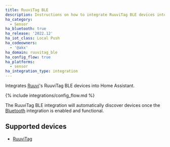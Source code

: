 ```yaml
---
title: RuuviTag BLE
description: Instructions on how to integrate RuuviTag BLE devices into Home Assistant.
ha_category:
  - Sensor
ha_bluetooth: true
ha_release: '2022.12'
ha_iot_class: Local Push
ha_codeowners:
  - '@akx'
ha_domain: ruuvitag_ble
ha_config_flow: true
ha_platforms:
  - sensor
ha_integration_type: integration
---
```


Integrates [Ruuvi](https://ruuvi.com/)'s RuuviTag BLE devices into Home Assistant.

{% include integrations/config_flow.md %}

The RuuviTag BLE integration will automatically discover devices once the [Bluetooth](/integrations/bluetooth) integration is enabled and functional.

## Supported devices

- [RuuviTag](https://ruuvi.com/ruuvitag/)
